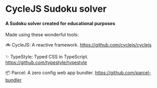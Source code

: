 # CycleJS Sudoku solver

#### A Sudoku solver created for educational purposes ####



Made using these wonderful tools:

🚲 CycleJS: A reactive framework. https://github.com/cyclejs/cyclejs

✨ TypeStyle: Typed CSS in TypeScript. https://github.com/typestyle/typestyle

📦 Parcel: A zero config web app bundler. https://github.com/parcel-bundler
